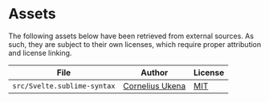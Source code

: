 # Assets

The following assets below have been retrieved from external sources. As such, they are subject to their own licenses, which require proper attribution and license linking.

| File                        | Author                         | License               |
| --------------------------- | ------------------------------ | --------------------- |
| `src/Svelte.sublime-syntax` | [Cornelius Ukena][corneliusio] | [MIT][svelte-sublime] |

[corneliusio]: https://github.com/corneliusio
[svelte-sublime]: https://github.com/corneliusio/svelte-sublime/blob/16808be787bb2d879c819ee445cc1cbd8ce57a55/LICENSE
